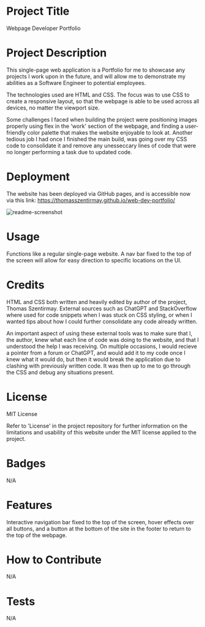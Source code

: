 # Project Title

Webpage Developer Portfolio

# Project Description

This single-page web application is a Portfolio for me to showcase any projects I work upon in the future, and will allow me to demonstrate my abilities as a Software Engineer to potential employees.

The technologies used are HTML and CSS. The focus was to use CSS to create a responsive layout, so that the webpage is able to be used across all devices, no matter the viewport size.

Some challenges I faced when building the project were positioning images properly using flex in the 'work' section of the webpage, and finding a user-friendly color palette that makes the website enjoyable to look at. Another tedious job I had once I finished the main build, was going over my CSS code to consolidate it and remove any unesseccary lines of code that were no longer performing a task due to updated code.

# Deployment

The website has been deployed via GitHub pages, and is accessible now via this link: https://thomasszentirmay.github.io/web-dev-portfolio/

![readme-screenshot](https://github.com/ThomasSzentirmay/web-dev-portfolio/assets/132217664/f14c2577-2d7b-4607-bb21-3e878fc50a26)

# Usage

Functions like a regular single-page website. A nav bar fixed to the top of the screen will allow for easy direction to specific locations on the UI.

# Credits

HTML and CSS both written and heavily edited by author of the project, Thomas Szentirmay. External sources such as ChatGPT and StackOverflow where used for code snippets when I was stuck on CSS styling, or when I wanted tips about how I could further consolidate any code already written. 

An important aspect of using these external tools was to make sure that I, the author, knew what each line of code was doing to the website, and that I understood the help I was receiving. On multiple occasions, I would recieve a pointer from a forum or ChatGPT, and would add it to my code once I knew what it would do, but then it would break the application due to clashing with previously written code. It was then up to me to go through the CSS and debug any situations present.

# License

MIT License

Refer to 'License' in the project repository for further information on the limitations and usability of this website under the MIT license applied to the project.

# Badges

N/A

# Features 

Interactive navigation bar fixed to the top of the screen, hover effects over all buttons, and a button at the bottom of the site in the footer to return to the top of the webpage.

# How to Contribute

N/A

# Tests 

N/A
